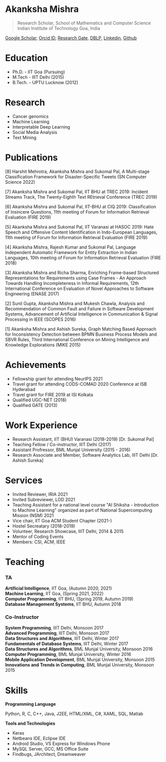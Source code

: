 # Akanksha Mishra
> Research Scholar,
> School of Mathematics and Computer Science  
> Indian Institute of Technology Goa, India  

[Google Scholar](https://scholar.google.com/citations?user=zcaHZnwAAAAJ&hl=en&authuser=1), [Orcid ID](https://orcid.org/0000-0002-7757-2432), [Research Gate](https://www.researchgate.net/profile/Akanksha_Mishra25), [DBLP](https://dblp.org/pers/hd/m/Mishra:Akanksha), [Linkedin](https://www.linkedin.com/in/akanksha-m-5abb95a0/), [Github](https://github.com/AkankshaMishra)

# Education

* Ph.D. - IIT Goa (Pursuing)
* M.Tech - IIIT Delhi (2015)
* B.Tech. - UPTU Lucknow (2012)

# Research

* Cancer genomics
* Machine Learning
* Interpretable Deep Learning  
* Social Media Analysis
* Text Mining

# Publications

[8] Harshit Mehrotra, Akanksha Mishra and Sukomal Pal, A Multi-stage Classification Framework for Disaster-Specific Tweets (SN Computer Science 2022)

[7] Akanksha Mishra and Sukomal Pal, IIT BHU at TREC 2019: Incident Streams Track, The Twenty-Eighth Text REtrieval Conference (TREC 2019)

[6] Akanksha Mishra and Sukomal Pal, IIT-BHU at CIQ 2019: Classification of Insincere Questions, 11th meeting of Forum for Information Retrieval Evaluation (FIRE 2019)

[5] Akanksha Mishra and Sukomal Pal, IIT Varanasi at HASOC 2019: Hate Speech and Offensive Content Identification in Indo-European Languages, 11th meeting of Forum for Information Retrieval Evaluation (FIRE 2019)

[4] Akanksha Mishra, Rajesh Kumar and Sukomal Pal, Language Independent Automatic Framework for Entity Extraction in Indian Languages, 10th meeting of Forum for Information Retrieval Evaluation (FIRE 2018)

[3] Akanksha Mishra and Richa Sharma, Enriching Frame-based Structured Representations for Requirements using Case Frames - An Approach Towards Handling Incompleteness in Informal Requirements,  12th International Conference on Evaluation of Novel Approaches to Software Engineering (ENASE 2017) 

[2] Sunil Gupta, Akanksha Mishra and Mukesh Chawla, Analysis and Recommendation of Common Fault and Failure in Software Development Systems,  Advancement of Artificial Intelligence in Communication & Signal Processing in IEEE (SCOPES 2016) 

[1] Akanksha Mishra and Ashish Sureka, Graph Matching Based Approach for Inconsistency Detection between BPMN Business Process Models and SBVR Rules,  Third International Conference on Mining Intelligence and Knowledge Explorations (MIKE 2015)

# Achievements

* Fellowship grant for attending NeurIPS 2021
* Travel grant for attending CODS-COMAD 2020 Conference at ISB Hyderabad
* Travel grant for FIRE 2019 at ISI Kolkata
* Qualified UGC-NET (2018)
* Qualified GATE (2013)


# Work Experience

* Research Assistant, IIT (BHU) Varanasi (2018-2019) [Dr. Sukomal Pal]
* Teaching Fellow / Co-instructor, IIIT Delhi (2017)
* Assistant Profressor, BML Munjal University (2015 - 2016)
* Research Associate and Member, Software Analytics Lab, IIIT Delhi [Dr. Ashish Sureka]

# Services

* Invited Reviewer, IRIA 2021  
* Invited Subreviewer, LOD 2021  
* Teaching Assistant for a national level course "AI Shiksha - Introduction to Machine Learning" organized as part of National Supercomputing Mission (NSM) 2021
* Vice chair, IIT Goa ACM Student Chapter (2021-)
* Hostel Secreatary (2018-2019)
* Volunteer, Research Showcase, IIIT Delhi, 2014 & 2015
* Mentor of Coding Events
* Members: CSI, ACM, IEEE

# Teaching

### TA
**Artificial Intelligence**, IIT Goa, (Autumn 2020, 2021)  
**Machine Learning**, IIT Goa, (Spring 2021, 2022)    
**Computer Programming**, IIT BHU, (Spring 2019, Autumn 2019)   
**Database Management Systems**, IIT BHU, Autumn 2018  

### Co-Instructor
**System Programming**, IIIT Delhi, Monsoon 2017  
**Advanced Programming**, IIIT Delhi, Monsoon 2017  
**Data Structures and Algorithms**, IIIT Delhi, Winter 2017  
**Fundamentals of Database Systems**, IIIT Delhi, Winter 2017  
**Data Structures and Algorithms**, BML Munjal University, Monsoon 2016  
**Computer Programming**, BML Munjal University, Winter 2016  
**Mobile Application Development**, BML Munjal University, Monsoon 2015  
**Innovations and Trends in Computing**, BML Munjal University, Monsoon 2015  

# Skills

**Programming Language**

Python, R, C, C++, Java, J2EE, HTML/XML, C#, XAML, SQL, Matlab

**Tools and Technologies**

* Keras
* Netbeans IDE, Eclipse IDE 
* Android Studio, VS Express for Windows Phone
* MySQL Server, GCC, MS Office Suite
* Findbugs, JArchitect, Dreamweaver

